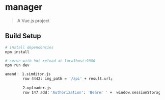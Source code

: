 # manager

> A Vue.js project

## Build Setup

``` bash
# install dependencies
npm install

# serve with hot reload at localhost:9000
npm run dev

amend： 1.simditor.js
		row 4442: img_path = '/api' + result.url;
		
		2.uploader.js
		row 147 add：'Authorization': 'Bearer ' +  window.sessionStorage.getItem('token'),